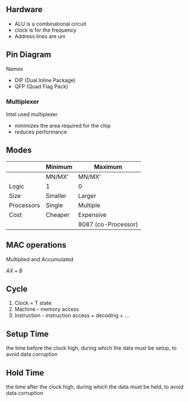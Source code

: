 ## Hardware

- ALU is a combinational circuit
- clock is for the frequency
- Address lines are uni

## Pin Diagram

Names

- DIP (Dual Inline Package)
- QFP (Quad Flag Pack)

### Multiplexer

Intel used multiplexer

- minimizes the area required for the chip
- reduces performance

## Modes

|            | Minimum | Maximum             |
| ---------- | ------- | ------------------- |
|            | MN/MX’  | MN/MX’              |
| Logic      | 1       | 0                   |
| Size       | Smaller | Larger              |
| Processors | Single  | Multiple            |
| Cost       | Cheaper | Expensive           |
|            |         | 8087 (co-Processor) |

## MAC operations

Multiplied and Accumulated

$AX+B$

## Cycle

1. Clock = T state
2. Machine - memory access
3. Instruction - instruction access + decoding + …

## Setup Time

the time before the clock high, during which the data must be setup, to avoid data corruption

## Hold Time

the time after the clock high, during which the data must be held, to avoid data corruption